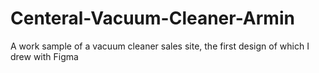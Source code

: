 # Centeral-Vacuum-Cleaner-Armin
A work sample of a vacuum cleaner sales site, the first design of which I drew with Figma
